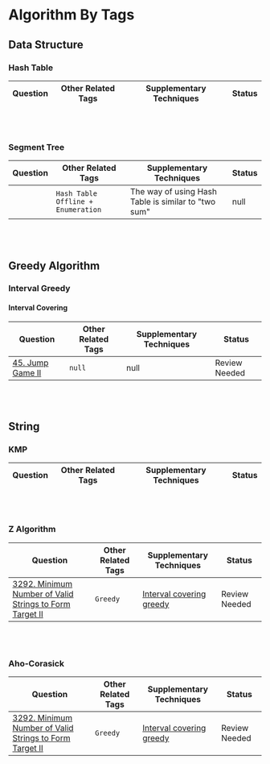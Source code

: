 # Algorithm By Tags
## Data Structure
### Hash Table
| Question                                  | Other Related Tags         |    Supplementary Techniques   |  Status   |
|-------------------------------------------|----------------------------|-------------------------------|-----------|

<br><br>
### Segment Tree
| Question                                  | Other Related Tags         |    Supplementary Techniques   |  Status   |
|-------------------------------------------|----------------------------|-------------------------------|-----------|
| []()  | `Hash Table` `Offline + Enumeration`    |  The way of using Hash Table is similar to "two sum" |  null |

<br><br>
## Greedy Algorithm
### Interval Greedy
#### Interval Covering
| Question                                  | Other Related Tags         |    Supplementary Techniques   |  Status   |
|-------------------------------------------|----------------------------|-------------------------------|-----------|
| [45. Jump Game II](https://leetcode.com/problems/jump-game-ii/description/)  | `null`    |  null |  Review Needed |

<br><br>
## String
### KMP
| Question                                  | Other Related Tags         |    Supplementary Techniques   |  Status   |
|-------------------------------------------|----------------------------|-------------------------------|-----------|

<br><br>
### Z Algorithm
| Question                                  | Other Related Tags         |    Supplementary Techniques   |  Status   |
|-------------------------------------------|----------------------------|-------------------------------|-----------|
| [3292. Minimum Number of Valid Strings to Form Target II](https://leetcode.com/problems/minimum-number-of-valid-strings-to-form-target-ii/description/)  | `Greedy`    | [Interval covering greedy](#interval-covering)  | Review Needed |

<br><br>
### Aho-Corasick
| Question                                  | Other Related Tags         |    Supplementary Techniques   |  Status   |
|-------------------------------------------|----------------------------|-------------------------------|-----------|
| [3292. Minimum Number of Valid Strings to Form Target II](https://leetcode.com/problems/minimum-number-of-valid-strings-to-form-target-ii/description/)  | `Greedy`    | [Interval covering greedy](#interval-covering) |Review Needed |

